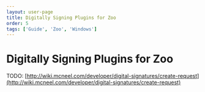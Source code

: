 ```yaml
---
layout: user-page
title: Digitally Signing Plugins for Zoo
order: 5
tags: ['Guide', 'Zoo', 'Windows']
---
```


# Digitally Signing Plugins for Zoo

TODO: [http://wiki.mcneel.com/developer/digital-signatures/create-request](http://wiki.mcneel.com/developer/digital-signatures/create-request)
